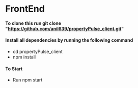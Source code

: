 # FrontEnd

#### To clone this run git clone "https://github.com/anil639/propertyPulse_client.git"

#### Install all dependencies by running the following command

- cd propertyPulse_client
- npm install

#### To Start

- Run npm start
